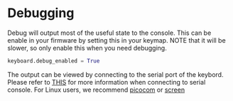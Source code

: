 # Debugging
Debug will output most of the useful state to the console. This can be enable in your firmware
by setting this in your keymap. NOTE that it will be slower, so only enable this when you
need debugging.
```python
keyboard.debug_enabled = True
```

The output can be viewed by connecting to the serial port of the keybord. Please refer to [THIS](https://learn.adafruit.com/welcome-to-circuitpython/kattni-connecting-to-the-serial-console) for
more information when connecting to serial console. For Linux users, we recommend [picocom](https://github.com/npat-efault/picocom) or
[screen](https://www.gnu.org/software/screen/manual/screen.html)
